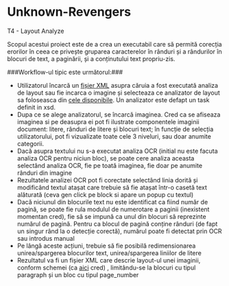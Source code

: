 Unknown-Revengers
=================

T4 - Layout Analyze

Scopul acestui proiect este de a crea un executabil care să permită corecția erorilor în ceea ce privește gruparea caracterelor în rânduri și a rândurilor în blocuri de text, a paginării, și a conținutului text propriu-zis.

###Workflow-ul tipic este următorul:###

- Utilizatorul încarcă un <a href="/input/input.xml">fișier XML</a> asupra căruia a fost executată analiza de layout sau fie incarca o imagine și selecteaza ce analizator de layout sa foloseasca din <a href="execs/xml_schemas/mock_layout.xsd">cele disponibile</a>. Un analizator este defapt un task definit in xsd. 
- Dupa ce se alege analizatorul, se încarcă imaginea. Cred ca se afiseaza imaginea si pe deasupra ei pot fi ilustrate componentele imaginii document: litere, rânduri de litere și blocuri text; în funcție de selecția utilizatorului, pot fi vizualizate toate cele 3 niveluri, sau doar anumite categorii.
- Dacă asupra textului nu s-a executat analiza OCR (initial nu este facuta analiza OCR pentru niciun bloc), se poate cere analiza aceasta selectând analiza OCR, fie pe toată imaginea, fie doar pe anumite rânduri din imagine
- Rezultatele analizei OCR pot fi corectate selectând linia dorită și modificând textul atașat care trebuie să fie atașat într-o casetă text alăturată (ceva gen click pe block si apare un popup cu textul)
- Dacă niciunul din blocurile text nu este identificat ca fiind număr de pagină, se poate fie rula modulul de numerotare a paginii (inexistent momentan cred), fie să se impună ca unul din blocuri să reprezinte numărul de pagină. Pentru ca blocul de pagină conține rânduri (de fapt un singur rând la o detecție corectă), numărul poate fi detectat prin OCR sau introdus manual
- Pe lângă aceste acțiuni, trebuie să fie posibilă redimensionarea unirea/spargerea blocurilor text, unirea/spargerea liniilor de litere
- Rezultatul va fi un fișier XML care descrie layout-ul unei imaginii, conform schemei (ca <a href="/input/input.xml">aici</a> cred) , limitându-se la blocuri cu tipul paragraph și un bloc cu tipul page_number